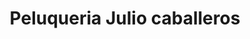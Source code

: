 ---
title: "Peluqueria Julio caballeros"
url: /majadahonda/peluqueria-julio-caballeros/
shop: peluquería
---